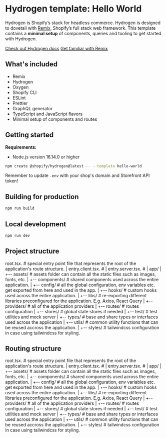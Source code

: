 # Hydrogen template: Hello World

Hydrogen is Shopify’s stack for headless commerce. Hydrogen is designed to dovetail with [Remix](https://remix.run/), Shopify’s full stack web framework. This template contains a **minimal setup** of components, queries and tooling to get started with Hydrogen.

[Check out Hydrogen docs](https://shopify.dev/custom-storefronts/hydrogen)
[Get familiar with Remix](https://remix.run/docs/en/v1)

## What's included

- Remix
- Hydrogen
- Oxygen
- Shopify CLI
- ESLint
- Prettier
- GraphQL generator
- TypeScript and JavaScript flavors
- Minimal setup of components and routes

## Getting started

**Requirements:**

- Node.js version 16.14.0 or higher

```bash
npm create @shopify/hydrogen@latest -- --template hello-world
```

Remember to update `.env` with your shop's domain and Storefront API token!

## Building for production

```bash
npm run build
```

## Local development

```bash
npm run dev
```

## Project structure

root.tsx.              # special entry point file that represents the root of the application's route structure. 
|
entry.client.tsx.      # 
|
entry.server.tsx.      #
|
app/
|
+-- assets/            # assets folder can contain all the static files such as images, fonts, etc.
|
+-- components/        # shared components used across the entire application.
|
+-- config/            # all the global configuration, env variables etc. get exported from here and used in the app.
|
+-- hooks/             # custom hooks used across the entire application.
|
+-- libs/              # re-exporting different libraries preconfigured for the application. E.g. Axios, React Query
|
+-- providers/         # all of the application providers
|
+-- routes/            # routes configuration
|
+-- stores/            # global state stores if needed
|
+-- test/              # test utilities and mock server
|
+-- types/             # base and share types or interfaces used across the application
|
+-- utils/             # common utility functions that can be reused accross the application.
|
+-- styles/            # tailwindcss configuration in case using tailwindcss for styling.


## Routing structure 

root.tsx.              # special entry point file that represents the root of the application's route structure. 
|
entry.client.tsx.      # 
|
entry.server.tsx.      #
|
app/
|
+-- assets/            # assets folder can contain all the static files such as images, fonts, etc.
|
+-- components/        # shared components used across the entire application.
|
+-- config/            # all the global configuration, env variables etc. get exported from here and used in the app.
|
+-- hooks/             # custom hooks used across the entire application.
|
+-- libs/              # re-exporting different libraries preconfigured for the application. E.g. Axios, React Query
|
+-- providers/         # all of the application providers
|
+-- routes/            # routes configuration
|
+-- stores/            # global state stores if needed
|
+-- test/              # test utilities and mock server
|
+-- types/             # base and share types or interfaces used across the application
|
+-- utils/             # common utility functions that can be reused accross the application.
|
+-- styles/            # tailwindcss configuration in case using tailwindcss for styling.